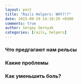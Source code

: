 ```yaml
---
layout: post
title: "Rails Helpers: WHY?!?"
date: 2015-09-29 14:10:29 +0300
comments: true
author: Sergey Gernyak
categories: [rails, helpers]
---
```


### Что предгагают нам рельсы

### Какие проблемы

### Как уменьшить боль?
